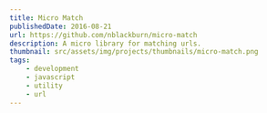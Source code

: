 ```yaml
---
title: Micro Match
publishedDate: 2016-08-21
url: https://github.com/nblackburn/micro-match
description: A micro library for matching urls.
thumbnail: src/assets/img/projects/thumbnails/micro-match.png
tags:
    - development
    - javascript
    - utility
    - url
---
```

